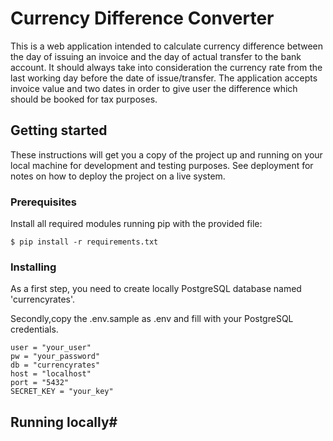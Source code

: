 # Currency Difference Converter

This is a web application intended to calculate currency difference between the day of issuing an invoice and the day of actual transfer to the bank account. It should always take into consideration the currency rate from the last working day before the date of issue/transfer. 
The application accepts invoice value and two dates in order to give user the difference which should be booked for tax purposes.


## Getting started

These instructions will get you a copy of the project up and running on your local machine for development and testing purposes. See deployment for notes on how to deploy the project on a live system.

### Prerequisites

Install all required modules running pip with the provided file:

```
$ pip install -r requirements.txt
```

### Installing

As a first step, you need to create locally PostgreSQL database named 'currencyrates'. 

Secondly,copy the .env.sample as .env and fill with your PostgreSQL credentials.

```
user = "your_user"
pw = "your_password"
db = "currencyrates"
host = "localhost"
port = "5432"
SECRET_KEY = "your_key"
```

## Running locally#
